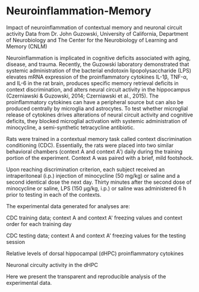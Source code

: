 # Neuroinflammation-Memory
Impact of neuroinflammation of contextual memory and neuronal circuit activity 
Data from Dr. John Guzowski, University of California, Department of Neurobiology and The Center for the Neurobiology of Learning and Memory (CNLM)

Neuroinflammation is implicated in cognitive deficits associated with aging, disease, and trauma. Recently, the Guzowski laboratory demonstrated that systemic administration of the bacterial endotoxin lipopolysaccharide (LPS) elevates mRNA expression of the proinflammatory cytokines IL-1β, TNF-α, and IL-6 in the rat brain, produces specific memory retrieval deficits in context discrimination, and alters neural circuit activity in the hippocampus (Czerniawski & Guzowski, 2014; Czerniawski et al., 2015). The proinflammatory cytokines can have a peripheral source but can also be produced centrally by microglia and astrocytes. To test whether microglial release of cytokines drives alterations of neural circuit activity and cognitive deficits, they blocked microglial activation with systemic administration of minocycline, a semi-synthetic tetracycline antibiotic.

Rats were trained in a contextual memory task called context discrimination conditioning (CDC). Essentially, the rats were placed into two similar behavioral chambers (context A and context A') daily during the training portion of the experiment. Context A was paired with a brief, mild footshock.

Upon reaching discrimination criterion, each subject received an intraperitoneal (i.p.) injection of minocycline (50 mg/kg) or saline and a second identical dose the next day. Thirty minutes after the second dose of minocycline or saline, LPS (150 μg/kg, i.p.) or saline was administered 6 h prior to testing in each of the contexts.

The experimental data generated for analyses are:

CDC training data; context A and context A' freezing values and context order for each training day

CDC testing data; context A and context A' freezing values for the testing session

Relative levels of dorsal hippocampal (dHPC) proinflammatory cytokines

Neuronal circuity activity in the dHPC

Here we present the transparent and reproducible analysis of the experimental data.
